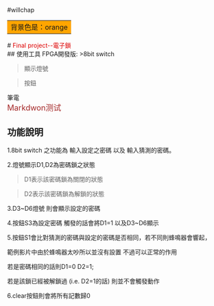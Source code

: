 #willchap  
<table><tr><td bgcolor=orange>背景色是：orange</td></tr></table>
# <font color="#dd0000">Final project--電子鎖</font><br />
## 使用工具  
FPGA開發版:
>8bit switch  

>顯示燈號

>按鈕  

  
筆電  
<font color=#A52A2A size=4 >Markdwon测试</font>
## 功能說明
1.8bit switch 之功能為 輸入設定之密碼 以及 輸入猜測的密碼。  

2.燈號顯示D1,D2為密碼鎖之狀態  

>D1表示該密碼鎖為關閉的狀態  

>D2表示該密碼鎖為解鎖的狀態  

3.D3~D6燈號 則會顯示設定的密碼  

4.按鈕S3為設定密碼 觸發的話會將D1=1 以及D3~D6顯示  

5.按鈕S1會比對猜測的密碼與設定的密碼是否相同，若不同則蜂鳴器會響起，  

範例影片中由於蜂鳴器太吵所以並沒有設置 不過可以正常的作用  

若是密碼相同的話則D1=0 D2=1;  

若是該鎖已經被解鎖過 (i.e. D2=1的話) 則並不會觸發動作  

6.clear按鈕則會將所有記數歸0


